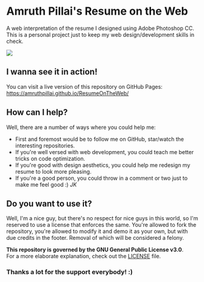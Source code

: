 # Amruth Pillai's Resume on the Web
A web interpretation of the resume I designed using Adobe Photoshop CC.  
This is a personal project just to keep my web design/development skills in check.

<img src="https://github.com/AmruthPillai/ResumeOnTheWeb/blob/master/images/amruth-resume-mockup.jpg?raw=true" width="auto" />

## I wanna see it in action!
You can visit a live version of this repository on GitHub Pages:  
https://amruthpillai.github.io/ResumeOnTheWeb/

## How can I help?
Well, there are a number of ways where you could help me:  
* First and foremost would be to follow me on GitHub, star/watch the interesting repositories.  
* If you're well versed with web development, you could teach me better tricks on code optimization.  
* If you're good with design aesthetics, you could help me redesign my resume to look more pleasing.  
* If you're a good person, you could throw in a comment or two just to make me feel good :) *JK*

## Do you want to use it?
Well, I'm a nice guy, but there's no respect for nice guys in this world, so I'm reserved to use a license that enforces the same. You're allowed to fork the repository, you're allowed to modify it and demo it as your own, but with due credits in the footer. Removal of which will be considered a felony.  

**This repository is governed by the GNU General Public License v3.0**.  
For a more elaborate explanation, check out the [LICENSE](https://github.com/AmruthPillai/ResumeOnTheWeb/blob/master/LICENSE) file.

### Thanks a lot for the support everybody! :)
